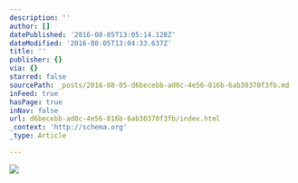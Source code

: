 ```yaml
---
description: ''
author: []
datePublished: '2016-08-05T13:05:14.128Z'
dateModified: '2016-08-05T13:04:33.637Z'
title: ''
publisher: {}
via: {}
starred: false
sourcePath: _posts/2016-08-05-d6becebb-ad0c-4e56-816b-6ab30370f3fb.md
inFeed: true
hasPage: true
inNav: false
url: d6becebb-ad0c-4e56-816b-6ab30370f3fb/index.html
_context: 'http://schema.org'
_type: Article

---
```

![](https://the-grid-user-content.s3-us-west-2.amazonaws.com/c2c9015a-0097-43b2-89ae-e42eb712b5fb.jpg)